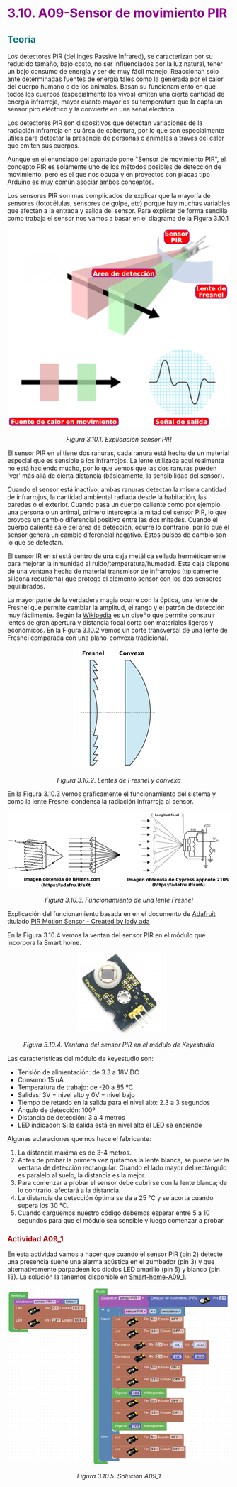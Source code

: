 # <FONT COLOR=#8B008B>3.10. A09-Sensor de movimiento PIR</font>

## <FONT COLOR=#007575>Teoría</font>
Los detectores PIR (del ingés Passive Infrared), se caracterizan por su reducido tamaño, bajo costo, no ser influenciados por la luz natural, tener un bajo consumo de energía y ser de muy fácil manejo. Reaccionan sólo ante determinadas fuentes de energía tales como la generada por el calor del cuerpo humano o de los animales. Basan su funcionamiento en que todos los cuerpos (especialmente los vivos) emiten una cierta cantidad de energía infrarroja, mayor cuanto mayor es su temperatura que la capta un sensor piro eléctrico y la convierte en una señal eléctrica.

Los detectores PIR son dispositivos que detectan variaciones de la radiación infrarroja en su área de cobertura, por lo que son especialmente útiles para detectar la presencia de personas o animales a través del calor que emiten sus cuerpos.

Aunque en el enunciado del apartado pone "Sensor de movimiento PIR", el concepto PIR es solamente uno de los métodos posibles de detección de movimiento, pero es el que nos ocupa y en proyectos con placas tipo Arduino es muy común asociar ambos conceptos.

Los sensores PIR son mas complicados de explicar que la mayoría de sensores (fotocélulas, sensores de golpe, etc) porque hay muchas variables que afectan a la entrada y salida del sensor. Para explicar de forma sencilla como trabaja el sensor nos vamos a basar en el diagrama de la Figura 3.10.1

<center>

![Explicación sensor PIR](../img/3_retos/3_10/F3_10_1.png)

*Figura 3.10.1. Explicación sensor PIR*

</center>

El sensor PIR en sí tiene dos ranuras, cada ranura está hecha de un material especial que es sensible a los infrarrojos. La lente utilizada aquí realmente no está haciendo mucho, por lo que vemos que las dos ranuras pueden 'ver' más allá de cierta distancia (básicamente, la sensibilidad del sensor).

Cuando el sensor está inactivo, ambas ranuras detectan la misma cantidad de infrarrojos, la cantidad ambiental radiada desde la habitación, las paredes o el exterior. Cuando pasa un cuerpo caliente como por ejemplo una persona o un animal, primero intercepta la mitad del sensor PIR, lo que provoca un cambio diferencial positivo entre las dos mitades. Cuando el cuerpo caliente sale del área de detección, ocurre lo contrario, por lo que el sensor genera un cambio diferencial negativo. Estos pulsos de cambio son lo que se detectan.

El sensor IR en sí está dentro de una caja metálica sellada herméticamente para mejorar la inmunidad al ruido/temperatura/humedad. Esta caja dispone de una ventana hecha de material transmisor de infrarrojos (típicamente silicona recubierta) que protege el elemento sensor con los dos sensores equilibrados.

La mayor parte de la verdadera magia ocurre con la óptica, una lente de Fresnel que permite cambiar la amplitud, el rango y el patrón de detección muy fácilmente. Según la [Wikipedia](https://es.wikipedia.org/wiki/Lente_de_Fresnel) es un diseño que permite construir lentes de gran apertura y distancia focal corta con materiales ligeros y económicos. En la Figura 3.10.2 vemos un corte transversal de una lente de Fresnel comparada con una plano-convexa tradicional.

<center>

![Lentes de Fresnel y convexa](../img/3_retos/3_10/F3_10_2.png)

*Figura 3.10.2. Lentes de Fresnel y convexa*

</center>

En la Figura 3.10.3 vemos gráficamente el funcionamiento del sistema y como la lente Fresnel condensa la radiación infrarroja al sensor.

<center>

![Funcionamiento de una lente Fresnel](../img/3_retos/3_10/F3_10_3.png)

*Figura 3.10.3. Funcionamiento de una lente Fresnel*

</center>

Explicación del funcionamiento basada en en el documento de [Adafruit](https://www.adafruit.com/) titulado [PIR Motion Sensor - Created by lady ada](https://cdn-learn.adafruit.com/downloads/pdf/pir-passive-infrared-proximity-motion-sensor.pdf)

En la Figura 3.10.4 vemos la ventan del sensor PIR en el módulo que incorpora la Smart home.

<center>

![Ventana del sensor PIR en el módulo de Keyestudio](../img/3_retos/3_10/F3_10_4.png)

*Figura 3.10.4. Ventana del sensor PIR en el módulo de Keyestudio*

</center>

Las características del módulo de keyestudio son:

* Tensión de alimentación: de 3.3 a 18V DC
* Consumo 15 uA
* Temperatura de trabajo: de -20 a 85 ºC
* Salidas: 3V = nivel alto y 0V = nivel bajo
* Tiempo de retardo en la salida para el nivel alto: 2.3 a 3 segundos
* Ángulo de detección: 100º
* Distancia de detección: 3 a 4 metros
* LED indicador: Si la salida está en nivel alto el LED se enciende

Algunas aclaraciones que nos hace el fabricante:

1. La distancia máxima es de 3-4 metros.
2. Antes de probar la primera vez quitamos la lente blanca, se puede ver la ventana de detección rectangular. Cuando el lado mayor del rectángulo es paralelo al suelo, la distancia es la mejor.
3. Para comenzar a probar el sensor debe cubrirse con la lente blanca; de lo contrario, afectará a la distancia.
4. La distancia de detección óptima se da a 25 ℃ y se acorta cuando supera los 30 ℃.
5. Cuando carguemos nuestro código debemos esperar entre 5 a 10 segundos para que el módulo sea sensible y luego comenzar a probar.

### <FONT COLOR=#AA0000>Actividad A09_1</font>
En esta actividad vamos a hacer que cuando el sensor PIR (pin 2) detecte una presencia suene una alarma acústica en el zumbador (pin 3) y que alternativamente parpadeen los diodos LED amarillo (pin 5) y blanco (pin 13). La solución la tenemos disponible en [Smart-home-A09_1](../programas/Smart-home-A09_1.abp).

<center>

![Solución A09_1](../img/3_retos/3_10/F3_10_5.png)

*Figura 3.10.5. Solución A09_1*

</center>
